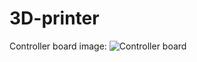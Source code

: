 3D-printer
==========

Controller board image:
![Controller board](http://afuhrtrumpet.github.io/images/controllerboards.jpg "Controller Board")
